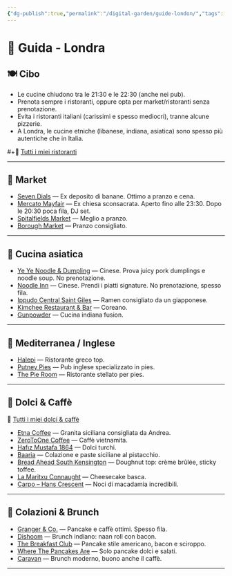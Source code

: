 ```yaml
---
{"dg-publish":true,"permalink":"/digital-garden/guide-london/","tags":["resource"]}
---
```


# 📘 Guida - Londra

## 🍽️ Cibo

- Le cucine chiudono tra le 21:30 e le 22:30 (anche nei pub).
- Prenota sempre i ristoranti, oppure opta per market/ristoranti senza prenotazione.
- Evita i ristoranti italiani (carissimi e spesso mediocri), tranne alcune pizzerie.
- A Londra, le cucine etniche (libanese, indiana, asiatica) sono spesso più autentiche che in Italia.

#+🔗 [Tutti i miei ristoranti](https://maps.app.goo.gl/yUdTQqtVX5Swvoou5)

---

## 🥡 Market

- [Seven Dials](https://www.google.com/maps/search/?api=1&query=Seven+Dials+London) — Ex deposito di banane. Ottimo a pranzo e cena.
- [Mercato Mayfair](https://www.google.com/maps/search/?api=1&query=Mercato+Mayfair+London) — Ex chiesa sconsacrata. Aperto fino alle 23:30. Dopo le 20:30 poca fila, DJ set.
- [Spitalfields Market](https://www.google.com/maps/search/?api=1&query=Spitalfields+Market+London) — Meglio a pranzo.
- [Borough Market](https://www.google.com/maps/search/?api=1&query=Borough+Market+London) — Pranzo consigliato.

---

## 🥢 Cucina asiatica

- [Ye Ye Noodle & Dumpling](https://www.google.com/maps/search/?api=1&query=Ye+Ye+Noodle+%26+Dumpling+Artillery+Passage+London) — Cinese. Prova juicy pork dumplings e noodle soup. No prenotazione.
- [Noodle Inn](https://www.google.com/maps/search/?api=1&query=Noodle+Inn+London) — Cinese. Prendi i piatti signature. No prenotazione, spesso fila.
- [Ippudo Central Saint Giles](https://www.google.com/maps/search/?api=1&query=Ippudo+Central+Saint+Giles+London) — Ramen consigliato da un giapponese.
- [Kimchee Restaurant & Bar](https://www.google.com/maps/search/?api=1&query=Kimchee+Restaurant+%26+Bar+London) — Coreano.
- [Gunpowder](https://www.google.com/maps/search/?api=1&query=Gunpowder+London) — Cucina indiana fusion.

---

## 🌊 Mediterranea / Inglese

- [Halepi](https://www.google.com/maps/search/?api=1&query=Halepi+London) — Ristorante greco top.
- [Putney Pies](https://www.google.com/maps/search/?api=1&query=Putney+Pies+London) — Pub inglese specializzato in pies.
- [The Pie Room](https://www.google.com/maps/search/?api=1&query=The+Pie+Room+London) — Ristorante stellato per pies.

---

## 🍰 Dolci & Caffè

🔗 [Tutti i miei dolci & caffè](https://maps.app.goo.gl/JSVDmn7t5oDPKYrYA)

- [Etna Coffee](https://www.google.com/maps/search/?api=1&query=Etna+Coffee+London) — Granita siciliana consigliata da Andrea.
- [ZeroToOne Coffee](https://www.google.com/maps/search/?api=1&query=ZeroToOne+Coffee+London) — Caffè vietnamita.
- [Hafız Mustafa 1864](https://www.google.com/maps/search/?api=1&query=Hafiz+Mustafa+1864+Knightsbridge+London) — Dolci turchi.
- [Baaria](https://www.google.com/maps/search/?api=1&query=Baaria+London) — Colazione e paste siciliane al pistacchio.
- [Bread Ahead South Kensington](https://www.google.com/maps/search/?api=1&query=Bread+Ahead+South+Kensington+London) — Doughnut top: crème brûlée, sticky toffee.
- [La Maritxu Connaught](https://www.google.com/maps/search/?api=1&query=La+Maritxu+Connaught+London) — Cheesecake basca.
- [Carpo – Hans Crescent](https://www.google.com/maps/search/?api=1&query=Carpo+Hans+Crescent+London) — Noci di macadamia incredibili.

---

## 🍳 Colazioni & Brunch

- [Granger & Co.](https://www.google.com/maps/search/?api=1&query=Granger+%26+Co+London) — Pancake e caffè ottimi. Spesso fila.
- [Dishoom](https://www.google.com/maps/search/?api=1&query=Dishoom+London) — Brunch indiano: naan roll con bacon.
- [The Breakfast Club](https://www.google.com/maps/search/?api=1&query=The+Breakfast+Club+London) — Pancake stile americano, bacon e sciroppo.
- [Where The Pancakes Are](https://www.google.com/maps/search/?api=1&query=Where+The+Pancakes+Are+London) — Solo pancake dolci e salati.
- [Caravan](https://www.google.com/maps/search/?api=1&query=Caravan+London) — Brunch moderno, buono anche il caffè.

---

